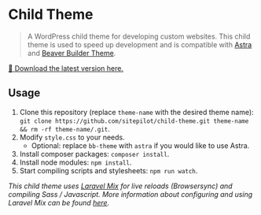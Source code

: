 # Child Theme

> A WordPress child theme for developing custom websites. This child theme is used to speed up development and is compatible with [Astra](https://wpastra.com/) and [Beaver Builder Theme](https://www.wpbeaverbuilder.com/wordpress-framework-theme/).

[🚀 Download the latest version here.](https://update.sitepilot.io/v3/download/child-theme)

## Usage

1. Clone this repository (replace `theme-name` with the desired theme name): `git clone https://github.com/sitepilot/child-theme.git theme-name && rm -rf theme-name/.git`.
2. Modify `style.css` to your needs. 
   * Optional: replace `bb-theme` with `astra` if you would like to use Astra.
3. Install composer packages: `composer install`.
4. Install node modules: `npm install`.
5. Start compiling scripts and stylesheets: `npm run watch`.

*This child theme uses [Laravel Mix](https://laravel-mix.com/) for live reloads (Browsersync) and compiling Sass / Javascript. More information about configuring and using Laravel Mix can be found [here](https://laravel-mix.com/docs/5.0/installation).*